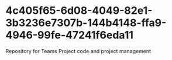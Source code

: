# 4c405f65-6d08-4049-82e1-3b3236e7307b-144b4148-ffa9-4946-99fe-47241f6eda11
Repository for Teams Project code and project management
